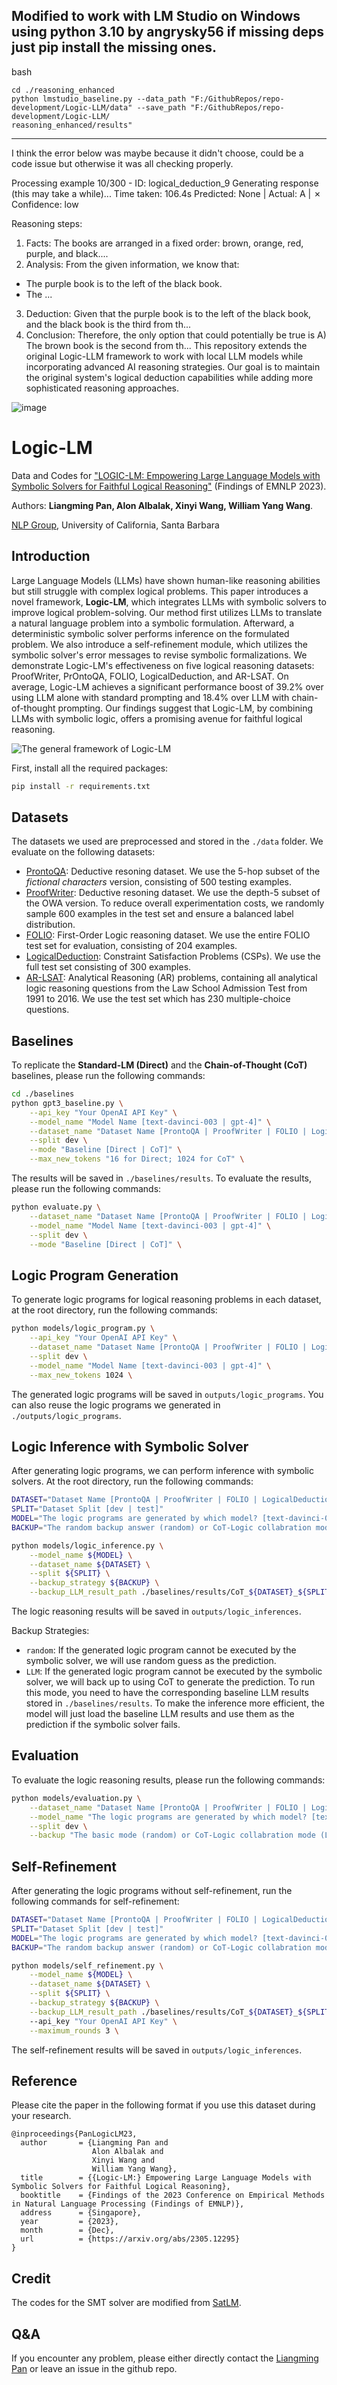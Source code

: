 ## Modified to work with LM Studio on Windows using python 3.10 by angrysky56 if missing deps just pip install the missing ones.

bash 
```
cd ./reasoning_enhanced
python lmstudio_baseline.py --data_path "F:/GithubRepos/repo-development/Logic-LLM/data" --save_path "F:/GithubRepos/repo-development/Logic-LLM/
reasoning_enhanced/results"
```
---

I think the error below was maybe because it didn't choose, could be a code issue but otherwise it was all checking properly.

Processing example 10/300 - ID: logical_deduction_9
Generating response (this may take a while)...
Time taken: 106.4s
Predicted: None | Actual: A | ✗
Confidence: low

Reasoning steps:
1. Facts: The books are arranged in a fixed order: brown, orange, red, purple, and black....
2. Analysis: From the given information, we know that:
- The purple book is to the left of the black book.
- The ...
3. Deduction: Given that the purple book is to the left of the black book, and the black book is the third from th...
4. Conclusion: Therefore, the only option that could potentially be true is A) The brown book is the second from th...
This repository extends the original Logic-LLM framework to work with local LLM models while incorporating advanced AI reasoning strategies. Our goal is to 
maintain the original system's logical deduction capabilities while adding more sophisticated reasoning approaches.

![image](https://github.com/user-attachments/assets/8444913b-2111-400a-a95e-3e93977c601e)


# Logic-LM
Data and Codes for ["LOGIC-LM: Empowering Large Language Models with Symbolic Solvers for Faithful Logical Reasoning"](https://arxiv.org/abs/2305.12295) (Findings of EMNLP 2023). 

Authors: **Liangming Pan, Alon Albalak, Xinyi Wang, William Yang Wang**. 

[NLP Group](http://nlp.cs.ucsb.edu/), University of California, Santa Barbara

## Introduction

Large Language Models (LLMs) have shown human-like reasoning abilities but still struggle with complex logical problems. This paper introduces a novel framework, **Logic-LM**, which integrates LLMs with symbolic solvers to improve logical problem-solving. Our method first utilizes LLMs to translate a natural language problem into a symbolic formulation. Afterward, a deterministic symbolic solver performs inference on the formulated problem. We also introduce a self-refinement module, which utilizes the symbolic solver's error messages to revise symbolic formalizations. We demonstrate Logic-LM's effectiveness on five logical reasoning datasets: ProofWriter, PrOntoQA, FOLIO, LogicalDeduction, and AR-LSAT. On average, Logic-LM achieves a significant performance boost of 39.2% over using LLM alone with standard prompting and 18.4% over LLM with chain-of-thought prompting. Our findings suggest that Logic-LM, by combining LLMs with symbolic logic, offers a promising avenue for faithful logical reasoning. 

![The general framework of Logic-LM](./framework.png)

First, install all the required packages:

```bash
pip install -r requirements.txt
```

## Datasets

The datasets we used are preprocessed and stored in the `./data` folder. We evaluate on the following datasets:

- [ProntoQA](https://github.com/asaparov/prontoqa): Deductive resoning dataset. We use the 5-hop subset of the *fictional characters* version, consisting of 500 testing examples. 
- [ProofWriter](https://allenai.org/data/proofwriter): Deductive resoning dataset. We use the depth-5 subset of the OWA version. To reduce overall experimentation costs, we randomly sample 600 examples in the test set and ensure a balanced label distribution.
- [FOLIO](https://github.com/Yale-LILY/FOLIO): First-Order Logic reasoning dataset. We use the entire FOLIO test set for evaluation, consisting of 204 examples.
- [LogicalDeduction](https://github.com/google/BIG-bench/tree/main/bigbench/benchmark_tasks/logical_deduction): Constraint Satisfaction Problems (CSPs). We use the full test set consisting of 300 examples.
- [AR-LSAT](https://github.com/zhongwanjun/AR-LSAT): Analytical Reasoning (AR) problems, containing all analytical logic reasoning questions from the Law School Admission Test from 1991 to 2016. We use the test set which has 230 multiple-choice questions. 

## Baselines

To replicate the **Standard-LM (Direct)** and the **Chain-of-Thought (CoT)** baselines, please run the following commands:

```bash
cd ./baselines
python gpt3_baseline.py \
    --api_key "Your OpenAI API Key" \
    --model_name "Model Name [text-davinci-003 | gpt-4]" \
    --dataset_name "Dataset Name [ProntoQA | ProofWriter | FOLIO | LogicalDeduction ｜ AR-LSAT]" \
    --split dev \
    --mode "Baseline [Direct | CoT]" \
    --max_new_tokens "16 for Direct; 1024 for CoT" \
```

The results will be saved in `./baselines/results`. To evaluate the results, please run the following commands:

```bash
python evaluate.py \
    --dataset_name "Dataset Name [ProntoQA | ProofWriter | FOLIO | LogicalDeduction ｜ AR-LSAT]" \
    --model_name "Model Name [text-davinci-003 | gpt-4]" \
    --split dev \
    --mode "Baseline [Direct | CoT]" \
```

## Logic Program Generation

To generate logic programs for logical reasoning problems in each dataset, at the root directory, run the following commands:

```bash
python models/logic_program.py \
    --api_key "Your OpenAI API Key" \
    --dataset_name "Dataset Name [ProntoQA | ProofWriter | FOLIO | LogicalDeduction ｜ AR-LSAT]" \
    --split dev \
    --model_name "Model Name [text-davinci-003 | gpt-4]" \
    --max_new_tokens 1024 \
```

The generated logic programs will be saved in `outputs/logic_programs`. You can also reuse the logic programs we generated in `./outputs/logic_programs`.

## Logic Inference with Symbolic Solver

After generating logic programs, we can perform inference with symbolic solvers. At the root directory, run the following commands:

```bash
DATASET="Dataset Name [ProntoQA | ProofWriter | FOLIO | LogicalDeduction ｜ AR-LSAT]"
SPLIT="Dataset Split [dev | test]"
MODEL="The logic programs are generated by which model? [text-davinci-003 | gpt-4]"
BACKUP="The random backup answer (random) or CoT-Logic collabration mode (LLM)"

python models/logic_inference.py \
    --model_name ${MODEL} \
    --dataset_name ${DATASET} \
    --split ${SPLIT} \
    --backup_strategy ${BACKUP} \
    --backup_LLM_result_path ./baselines/results/CoT_${DATASET}_${SPLIT}_${MODEL}.json
```

The logic reasoning results will be saved in `outputs/logic_inferences`. 

Backup Strategies:
- `random`: If the generated logic program cannot be executed by the symbolic solver, we will use random guess as the prediction.
- `LLM`: If the generated logic program cannot be executed by the symbolic solver, we will back up to using CoT to generate the prediction. To run this mode, you need to have the corresponding baseline LLM results stored in `./baselines/results`. To make the inference more efficient, the model will just load the baseline LLM results and use them as the prediction if the symbolic solver fails.

## Evaluation

To evaluate the logic reasoning results, please run the following commands:

```bash
python models/evaluation.py \
    --dataset_name "Dataset Name [ProntoQA | ProofWriter | FOLIO | LogicalDeduction]" \
    --model_name "The logic programs are generated by which model? [text-davinci-003 | gpt-4]" \
    --split dev \
    --backup "The basic mode (random) or CoT-Logic collabration mode (LLM)"
```

## Self-Refinement

After generating the logic programs without self-refinement, run the following commands for self-refinement:

```bash
DATASET="Dataset Name [ProntoQA | ProofWriter | FOLIO | LogicalDeduction ｜ AR-LSAT]"
SPLIT="Dataset Split [dev | test]"
MODEL="The logic programs are generated by which model? [text-davinci-003 | gpt-4]"
BACKUP="The random backup answer (random) or CoT-Logic collabration mode (LLM)"

python models/self_refinement.py \
    --model_name ${MODEL} \
    --dataset_name ${DATASET} \
    --split ${SPLIT} \
    --backup_strategy ${BACKUP} \
    --backup_LLM_result_path ./baselines/results/CoT_${DATASET}_${SPLIT}_${MODEL}.json
    --api_key "Your OpenAI API Key" \
    --maximum_rounds 3 \
```

The self-refinement results will be saved in `outputs/logic_inferences`. 

## Reference
Please cite the paper in the following format if you use this dataset during your research.

```
@inproceedings{PanLogicLM23,
  author       = {Liangming Pan and
                  Alon Albalak and
                  Xinyi Wang and
                  William Yang Wang},
  title        = {{Logic-LM:} Empowering Large Language Models with Symbolic Solvers for Faithful Logical Reasoning},
  booktitle    = {Findings of the 2023 Conference on Empirical Methods in Natural Language Processing (Findings of EMNLP)},
  address      = {Singapore},
  year         = {2023},
  month        = {Dec},
  url          = {https://arxiv.org/abs/2305.12295}
}
```

## Credit
The codes for the SMT solver are modified from [SatLM](https://github.com/xiye17/sat-lm). 

## Q&A
If you encounter any problem, please either directly contact the [Liangming Pan](liangmingpan@ucsb.edu) or leave an issue in the github repo.

